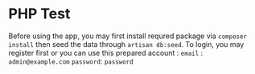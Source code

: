 # PHP Test

Before using the app, you may first install requred package via `composer install` then seed the data through `artisan db:seed`.
To login, you may register first or you can use this prepared account :
`email` : `admin@example.com`
`password`: `password`